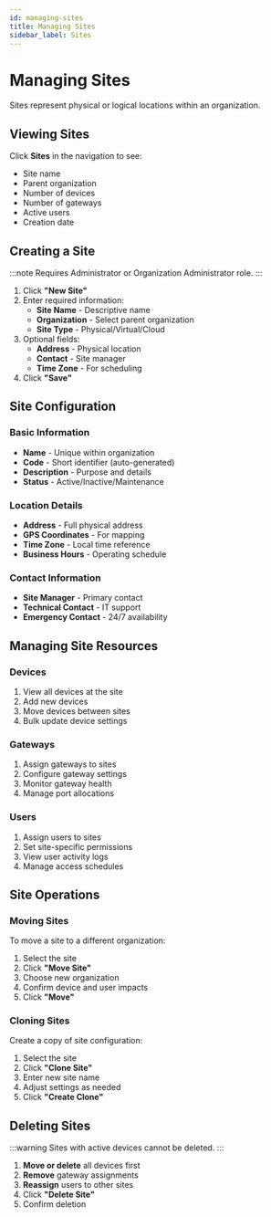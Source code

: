 ```yaml
---
id: managing-sites
title: Managing Sites
sidebar_label: Sites
---
```


# Managing Sites

Sites represent physical or logical locations within an organization.

## Viewing Sites

Click **Sites** in the navigation to see:
- Site name
- Parent organization
- Number of devices
- Number of gateways
- Active users
- Creation date

## Creating a Site

:::note
Requires Administrator or Organization Administrator role.
:::

1. Click **"New Site"**
2. Enter required information:
   - **Site Name** - Descriptive name
   - **Organization** - Select parent organization
   - **Site Type** - Physical/Virtual/Cloud
3. Optional fields:
   - **Address** - Physical location
   - **Contact** - Site manager
   - **Time Zone** - For scheduling
4. Click **"Save"**

## Site Configuration

### Basic Information
- **Name** - Unique within organization
- **Code** - Short identifier (auto-generated)
- **Description** - Purpose and details
- **Status** - Active/Inactive/Maintenance

### Location Details
- **Address** - Full physical address
- **GPS Coordinates** - For mapping
- **Time Zone** - Local time reference
- **Business Hours** - Operating schedule

### Contact Information
- **Site Manager** - Primary contact
- **Technical Contact** - IT support
- **Emergency Contact** - 24/7 availability

## Managing Site Resources

### Devices
1. View all devices at the site
2. Add new devices
3. Move devices between sites
4. Bulk update device settings

### Gateways
1. Assign gateways to sites
2. Configure gateway settings
3. Monitor gateway health
4. Manage port allocations

### Users
1. Assign users to sites
2. Set site-specific permissions
3. View user activity logs
4. Manage access schedules

## Site Operations

### Moving Sites

To move a site to a different organization:
1. Select the site
2. Click **"Move Site"**
3. Choose new organization
4. Confirm device and user impacts
5. Click **"Move"**

### Cloning Sites

Create a copy of site configuration:
1. Select the site
2. Click **"Clone Site"**
3. Enter new site name
4. Adjust settings as needed
5. Click **"Create Clone"**

## Deleting Sites

:::warning
Sites with active devices cannot be deleted.
:::

1. **Move or delete** all devices first
2. **Remove** gateway assignments
3. **Reassign** users to other sites
4. Click **"Delete Site"**
5. Confirm deletion